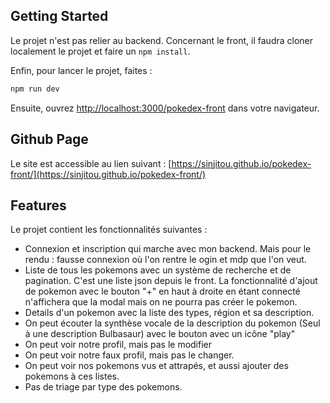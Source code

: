 ## Getting Started

Le projet n'est pas relier au backend.
Concernant le front, il faudra cloner localement le projet et faire un `npm install`.

Enfin, pour lancer le projet, faites :

```bash
npm run dev
```

Ensuite, ouvrez [http://localhost:3000/pokedex-front](http://localhost:3000/pokedex-front) dans votre navigateur.

## Github Page

Le site est accessible au lien suivant : [https://sinjitou.github.io/pokedex-front/](https://sinjitou.github.io/pokedex-front/)

## Features

Le projet contient les fonctionnalités suivantes :

- Connexion et inscription qui marche avec mon backend. Mais pour le rendu : fausse connexion où l'on rentre le ogin et mdp que l'on veut.
- Liste de tous les pokemons avec un système de recherche et de pagination. C'est une liste json depuis le front. La fonctionnalité d'ajout de pokemon avec le bouton "+" en haut à droite en étant connecté n'affichera que la modal mais on ne pourra pas créer le pokemon.
- Details d'un pokemon avec la liste des types, région et sa description.
- On peut écouter la synthèse vocale de la description du pokemon (Seul à une description Bulbasaur) avec le bouton avec un icône "play"
- On peut voir notre profil, mais pas le modifier
- On peut voir notre faux profil, mais pas le changer.
- On peut voir nos pokemons vus et attrapés, et aussi ajouter des pokemons à ces listes.
- Pas de triage par type des pokemons.

